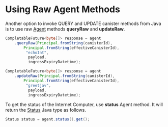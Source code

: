 # Using Raw Agent Methods

Another option to invoke QUERY and UPDATE canister methods from Java is to use raw [Agent](https://github.com/ic4j/ic4j-agent/blob/master/src/main/java/org/ic4j/agent/Agent.java) methods **queryRaw** and **updateRaw**.

```java
CompletableFuture<byte[]> response = agent
    .queryRaw(Principal.fromString(canisterId),
        Principal.fromString(effectiveCanisterId),
         "echoInt",
          payload,
          ingressExpiryDatetime);
```

```java
CompletableFuture<byte[]> response = agent
    .updateRaw(Principal.fromString(canisterId),
        Principal.fromString(effectiveCanisterId),
         "greetjav",
          payload,
          ingressExpiryDatetime);
```

To get the status of the Internet Computer, use **status** Agent method. It will return the [Status](https://github.com/ic4j/ic4j-agent/blob/master/src/main/java/org/ic4j/agent/Status.java) Java type as follows.

```java
Status status = agent.status().get();
```
